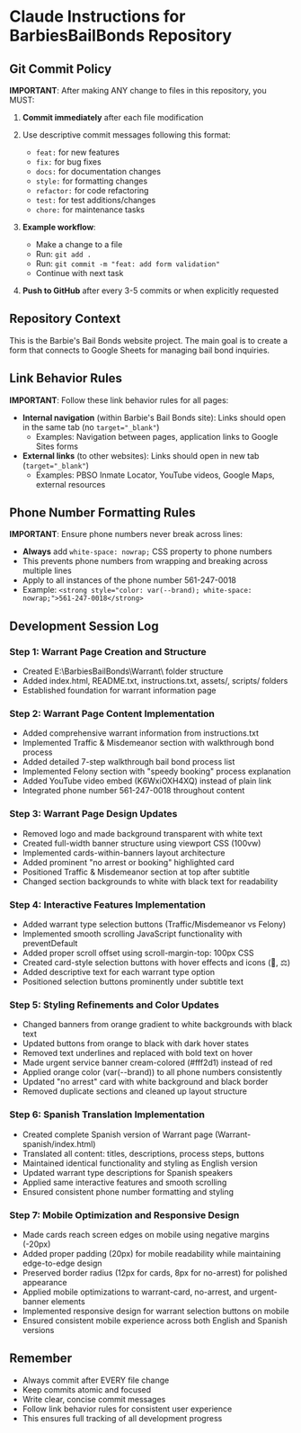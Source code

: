 # Claude Instructions for BarbiesBailBonds Repository

## Git Commit Policy

**IMPORTANT**: After making ANY change to files in this repository, you MUST:

1. **Commit immediately** after each file modification
2. Use descriptive commit messages following this format:
   - `feat:` for new features
   - `fix:` for bug fixes  
   - `docs:` for documentation changes
   - `style:` for formatting changes
   - `refactor:` for code refactoring
   - `test:` for test additions/changes
   - `chore:` for maintenance tasks

3. **Example workflow**:
   - Make a change to a file
   - Run: `git add .`
   - Run: `git commit -m "feat: add form validation"`
   - Continue with next task

4. **Push to GitHub** after every 3-5 commits or when explicitly requested

## Repository Context

This is the Barbie's Bail Bonds website project. The main goal is to create a form that connects to Google Sheets for managing bail bond inquiries.

## Link Behavior Rules

**IMPORTANT**: Follow these link behavior rules for all pages:

- **Internal navigation** (within Barbie's Bail Bonds site): Links should open in the same tab (no `target="_blank"`)
  - Examples: Navigation between pages, application links to Google Sites forms
- **External links** (to other websites): Links should open in new tab (`target="_blank"`)
  - Examples: PBSO Inmate Locator, YouTube videos, Google Maps, external resources

## Phone Number Formatting Rules

**IMPORTANT**: Ensure phone numbers never break across lines:

- **Always** add `white-space: nowrap;` CSS property to phone numbers
- This prevents phone numbers from wrapping and breaking across multiple lines
- Apply to all instances of the phone number 561-247-0018
- Example: `<strong style="color: var(--brand); white-space: nowrap;">561-247-0018</strong>`

## Development Session Log

### Step 1: Warrant Page Creation and Structure
- Created E:\BarbiesBailBonds\Warrant\ folder structure
- Added index.html, README.txt, instructions.txt, assets/, scripts/ folders
- Established foundation for warrant information page

### Step 2: Warrant Page Content Implementation
- Added comprehensive warrant information from instructions.txt
- Implemented Traffic & Misdemeanor section with walkthrough bond process
- Added detailed 7-step walkthrough bail bond process list
- Implemented Felony section with "speedy booking" process explanation
- Added YouTube video embed (K6WxiOXH4XQ) instead of plain link
- Integrated phone number 561-247-0018 throughout content

### Step 3: Warrant Page Design Updates
- Removed logo and made background transparent with white text
- Created full-width banner structure using viewport CSS (100vw)
- Implemented cards-within-banners layout architecture
- Added prominent "no arrest or booking" highlighted card
- Positioned Traffic & Misdemeanor section at top after subtitle
- Changed section backgrounds to white with black text for readability

### Step 4: Interactive Features Implementation
- Added warrant type selection buttons (Traffic/Misdemeanor vs Felony)
- Implemented smooth scrolling JavaScript functionality with preventDefault
- Added proper scroll offset using scroll-margin-top: 100px CSS
- Created card-style selection buttons with hover effects and icons (🚗, ⚖️)
- Added descriptive text for each warrant type option
- Positioned selection buttons prominently under subtitle text

### Step 5: Styling Refinements and Color Updates
- Changed banners from orange gradient to white backgrounds with black text
- Updated buttons from orange to black with dark hover states
- Removed text underlines and replaced with bold text on hover
- Made urgent service banner cream-colored (#fff2d1) instead of red
- Applied orange color (var(--brand)) to all phone numbers consistently
- Updated "no arrest" card with white background and black border
- Removed duplicate sections and cleaned up layout structure

### Step 6: Spanish Translation Implementation
- Created complete Spanish version of Warrant page (Warrant-spanish/index.html)
- Translated all content: titles, descriptions, process steps, buttons
- Maintained identical functionality and styling as English version
- Updated warrant type descriptions for Spanish speakers
- Applied same interactive features and smooth scrolling
- Ensured consistent phone number formatting and styling

### Step 7: Mobile Optimization and Responsive Design
- Made cards reach screen edges on mobile using negative margins (-20px)
- Added proper padding (20px) for mobile readability while maintaining edge-to-edge design
- Preserved border radius (12px for cards, 8px for no-arrest) for polished appearance
- Applied mobile optimizations to warrant-card, no-arrest, and urgent-banner elements
- Implemented responsive design for warrant selection buttons on mobile
- Ensured consistent mobile experience across both English and Spanish versions

## Remember

- Always commit after EVERY file change
- Keep commits atomic and focused
- Write clear, concise commit messages
- Follow link behavior rules for consistent user experience
- This ensures full tracking of all development progress